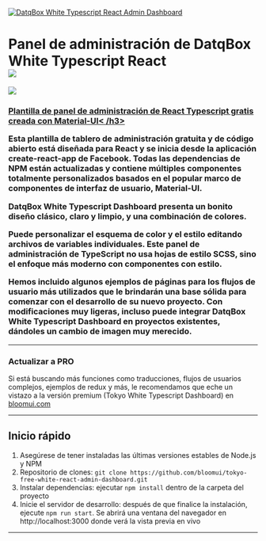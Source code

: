 <p align="centro">
    <a href="https://bloomui.com" title="BloomUI.com">
        <img src="https://bloomui.s3.us-east-2.amazonaws.com/tokyo-logo.png" alt="DatqBox White Typescript React Admin Dashboard">
    </a>
</p>
<h1 alinear="centro">
    <b>Panel de administración de DatqBox White Typescript React</b>
    <br>
    <a href="https://twitter.com/intent/tweet?url=https://bloomui.com&text=Me gusta este panel de administración de React">
        <img src="https://img.shields.io/twitter/url/http/shields.io.svg?style=social" />
    </a>
</h1>
<div alinear="centro">



<a href="https://bloomui.com/product/tokyo-free-white-react-typescript-material-ui-admin-dashboard/"><img src="https://bloomui.s3.us- east-2.amazonaws.com/tokyo-free-white-react-typescript-material-ui-admin-dashboard.jpg" /></a>
</div>

<a href="https://bloomui.com/product/tokyo-free-white-react-typescript-material-ui-admin-dashboard/"><h3>Plantilla de panel de administración de React Typescript gratis creada con Material-UI< /h3></a>
<p>
    Esta plantilla de tablero de administración gratuita y de código abierto está diseñada para React y se inicia desde la aplicación create-react-app de Facebook. Todas las dependencias de NPM están actualizadas y contiene múltiples componentes totalmente personalizados basados ​​en el popular marco de componentes de interfaz de usuario, Material-UI.
</p>
<p>
DatqBox White Typescript Dashboard presenta un bonito diseño clásico, claro y limpio, y una combinación de colores.
</p>
<p>
Puede personalizar el esquema de color y el estilo editando archivos de variables individuales. Este panel de administración de TypeScript no usa hojas de estilo SCSS, sino el enfoque más moderno con componentes con estilo.
</p>
<p>
Hemos incluido algunos ejemplos de páginas para los flujos de usuario más utilizados que le brindarán una base sólida para comenzar con el desarrollo de su nuevo proyecto. Con modificaciones muy ligeras, incluso puede integrar DatqBox White Typescript Dashboard en proyectos existentes, dándoles un cambio de imagen muy merecido.
</p>

---
<h3>Actualizar a PRO</h3>

<p>Si está buscando más funciones como traducciones, flujos de usuarios complejos, ejemplos de redux y más, le recomendamos que eche un vistazo a la versión premium (Tokyo White Typescript Dashboard) en <a href="https://bloomui. com">bloomui.com</a></p>

---

<h2>
    Inicio rápido
</h2>
<ol>
    <li>Asegúrese de tener instaladas las últimas versiones estables de Node.js y NPM</li>
    <li>Repositorio de clones: <code>git clone https://github.com/bloomui/tokyo-free-white-react-admin-dashboard.git</code></li>
    <li>Instalar dependencias: ejecutar <code>npm install</code> dentro de la carpeta del proyecto</li>
    <li>Inicie el servidor de desarrollo: después de que finalice la instalación, ejecute <code>npm run start</code>. Se abrirá una ventana del navegador en http://localhost:3000 donde verá la vista previa en vivo</li>
</ol>

---
